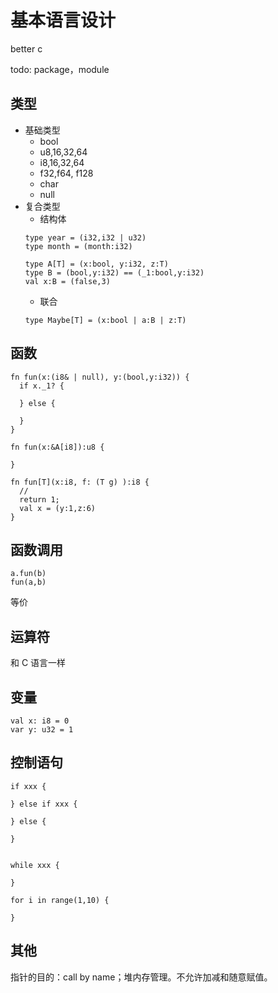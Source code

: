# 基本语言设计

better c

todo: package，module

## 类型

- 基础类型
  - bool
  - u8,16,32,64
  - i8,16,32,64
  - f32,f64, f128
  - char
  - null
- 复合类型
  - 结构体
  ```
  type year = (i32,i32 | u32)
  type month = (month:i32)

  type A[T] = (x:bool, y:i32, z:T)
  type B = (bool,y:i32) == (_1:bool,y:i32)
  val x:B = (false,3)
  ```
  - 联合
  ```
  type Maybe[T] = (x:bool | a:B | z:T)
  ```


## 函数

```
fn fun(x:(i8& | null), y:(bool,y:i32)) {
  if x._1? {
    
  } else {

  }
}

fn fun(x:&A[i8]):u8 {

}

fn fun[T](x:i8, f: (T g) ):i8 {
  //
  return 1;
  val x = (y:1,z:6)
}
```

## 函数调用

```
a.fun(b)
fun(a,b)
```
等价

## 运算符

和 C 语言一样

## 变量
```
val x: i8 = 0
var y: u32 = 1
```

## 控制语句
```
if xxx {

} else if xxx {

} else {

}


while xxx {

}

for i in range(1,10) {

}
```

## 其他

指针的目的：call by name；堆内存管理。不允许加减和随意赋值。